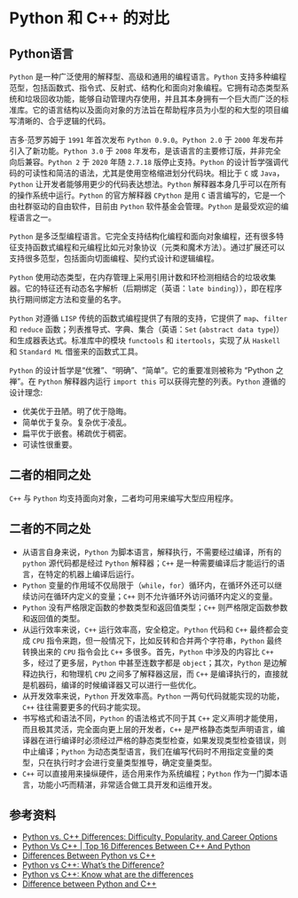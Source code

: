 # Python 和 C++ 的对比

## Python语言

`Python` 是一种广泛使用的解释型、高级和通用的编程语言。`Python` 支持多种编程范型，包括函数式、指令式、反射式、结构化和面向对象编程。它拥有动态类型系统和垃圾回收功能，能够自动管理内存使用，并且其本身拥有一个巨大而广泛的标准库。它的语言结构以及面向对象的方法旨在帮助程序员为小型的和大型的项目编写清晰的、合乎逻辑的代码。

吉多·范罗苏姆于 `1991` 年首次发布 `Python 0.9.0`。`Python 2.0` 于 `2000` 年发布并引入了新功能。`Python 3.0` 于 `2008` 年发布，是该语言的主要修订版，并非完全向后兼容。`Python 2` 于 `2020` 年随 `2.7.18` 版停止支持。`Python` 的设计哲学强调代码的可读性和简洁的语法，尤其是使用空格缩进划分代码块。相比于 `C` 或 `Java`，`Python` 让开发者能够用更少的代码表达想法。`Python` 解释器本身几乎可以在所有的操作系统中运行。`Python` 的官方解释器 `CPython` 是用 `C` 语言编写的，它是一个由社群驱动的自由软件，目前由 `Python` 软件基金会管理。`Python` 是最受欢迎的编程语言之一。

`Python` 是多泛型编程语言。它完全支持结构化编程和面向对象编程，还有很多特征支持函数式编程和元编程比如元对象协议（元类和魔术方法）。通过扩展还可以支持很多范型，包括面向切面编程、契约式设计和逻辑编程。

`Python` 使用动态类型，在内存管理上采用引用计数和环检测相结合的垃圾收集器。它的特征还有动态名字解析（后期绑定（英语：`late binding`）），即在程序执行期间绑定方法和变量的名字。

`Python` 对遵循 `LISP` 传统的函数式编程提供了有限的支持，它提供了 `map`、`filter` 和 `reduce` 函数；列表推导式、字典、集合（英语：`Set` (`abstract data type`)）和生成器表达式。标准库中的模块 `functools` 和 `itertools`，实现了从 `Haskell` 和 `Standard ML` 借鉴来的函数式工具。

`Python` 的设计哲学是“优雅”、“明确”、“简单”。它的重要准则被称为 “Python 之禅”。在 `Python` 解释器内运行 `import this` 可以获得完整的列表。`Python` 遵循的设计理念:

- 优美优于丑陋。明了优于隐晦。
- 简单优于复杂。复杂优于凌乱。
- 扁平优于嵌套。稀疏优于稠密。
- 可读性很重要。

## 二者的相同之处

`C++` 与 `Python` 均支持面向对象，二者均可用来编写大型应用程序。

## 二者的不同之处

- 从语言自身来说，`Python` 为脚本语言，解释执行，不需要经过编译，所有的 `python` 源代码都是经过 `Python` 解释器；`C++` 是一种需要编译后才能运行的语言，在特定的机器上编译后运行。
- `Python` 变量的作用域不仅局限于（`while`，`for`）循环内，在循环外还可以继续访问在循环内定义的变量；`C++` 则不允许循环外访问循环内定义的变量。
- `Python` 没有严格限定函数的参数类型和返回值类型；`C++` 则严格限定函数参数和返回值的类型。
- 从运行效率来说，`C++` 运行效率高，安全稳定。`Python` 代码和 `C++` 最终都会变成 `CPU` 指令来跑，但一般情况下，比如反转和合并两个字符串，`Python` 最终转换出来的 `CPU` 指令会比 `C++` 多很多。首先，`Python` 中涉及的内容比 `C++` 多，经过了更多层，`Python` 中甚至连数字都是 `object`；其次，`Python` 是边解释边执行，和物理机 `CPU` 之间多了解释器这层，而 `C++` 是编译执行的，直接就是机器码，编译的时候编译器又可以进行一些优化。
- 从开发效率来说，`Python` 开发效率高。`Python` 一两句代码就能实现的功能，`C++` 往往需要更多的代码才能实现。
- 书写格式和语法不同，`Python` 的语法格式不同于其 `C++` 定义声明才能使用，而且极其灵活，完全面向更上层的开发者，`C++` 是严格静态类型声明语言，编译器在进行编译时必须经过严格的静态类型检查，如果发现类型检查错误，则中止编译；`Python` 为动态类型语言，我们在编写代码时不用指定变量的类型，只在执行时才会进行变量类型推导，确定变量类型。
- `C++` 可以直接用来操纵硬件，适合用来作为系统编程；`Python` 作为一门脚本语言，功能小巧而精湛，非常适合做工具开发和运维开发。

## 参考资料

- [Python vs. C++ Differences: Difficulty, Popularity, and Career Options](https://hackr.io/blog/python-vs-cpp)
- [Python Vs C++ | Top 16 Differences Between C++ And Python](https://www.softwaretestinghelp.com/python-vs-cpp/)
- [Differences Between Python vs C++](https://www.educba.com/python-vs-c-plus-plus/)
- [Python vs C++: What’s the Difference?](https://www.guru99.com/python-vs-c-plus-plus.html)
- [Python vs C++: Know what are the differences](https://www.edureka.co/blog/python-vs-cpp/)
- [Difference between Python and C++](https://www.geeksforgeeks.org/difference-between-python-and-c/)
